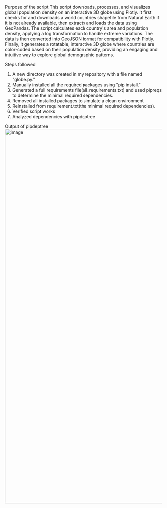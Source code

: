 Purpose of the script
  This script downloads, processes, and visualizes global population density on an interactive 3D globe using Plotly. It first checks for and downloads a world countries shapefile from Natural Earth if it is not already available, then extracts and loads the data using GeoPandas. 
  The script calculates each country's area and population density, applying a log transformation to handle extreme variations. The data is then converted into GeoJSON format for compatibility with Plotly. Finally, it generates a rotatable, interactive 3D globe where countries are color-coded based on their population density, providing an engaging and intuitive way to explore global demographic patterns.


Steps followed
1. A new directory was created in my repository with a file named "globe.py."
2. Manually installed all the required packages using "pip install."
3. Generated a full requirements file(all_requirements.txt) and used pipreqs to determine the minimal required dependencies.
4. Removed all installed packages to simulate a clean environment
5. Reinstalled from requirement.txt(the minimal required dependencies).
6. Verified script works
7. Analyzed dependencies with pipdeptree


Output of pipdeptree
<img width="1198" alt="image" src="https://github.com/user-attachments/assets/9147d308-278e-4a59-8f75-e3f9e98b0d55" />

